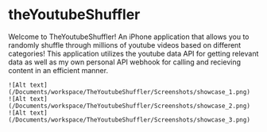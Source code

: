 # theYoutubeShuffler
Welcome to TheYoutubeShuffler! An iPhone application that allows you to randomly shuffle through millions of youtube videos based on different categories! This application utilizes the youtube data API for getting relevant data as well as my own personal API webhook for calling and recieving content in an efficient manner. 

    ![Alt text](/Documents/workspace/TheYoutubeShuffler/Screenshots/showcase_1.png)
    ![Alt text](/Documents/workspace/TheYoutubeShuffler/Screenshots/showcase_2.png)
    ![Alt text](/Documents/workspace/TheYoutubeShuffler/Screenshots/showcase_3.png)
